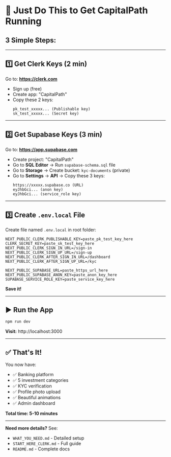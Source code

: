 # 🚀 Just Do This to Get CapitalPath Running

## 3 Simple Steps:

---

## 1️⃣ Get Clerk Keys (2 min)

Go to: **https://clerk.com**
- Sign up (free)
- Create app: "CapitalPath"
- Copy these 2 keys:
  ```
  pk_test_xxxxx... (Publishable key)
  sk_test_xxxxx... (Secret key)
  ```

---

## 2️⃣ Get Supabase Keys (3 min)

Go to: **https://app.supabase.com**
- Create project: "CapitalPath"
- Go to **SQL Editor** → Run `supabase-schema.sql` file
- Go to **Storage** → Create bucket: `kyc-documents` (private)
- Go to **Settings** → **API** → Copy these 3 keys:
  ```
  https://xxxxx.supabase.co (URL)
  eyJhbGci... (anon key)
  eyJhbGci... (service_role key)
  ```

---

## 3️⃣ Create `.env.local` File

Create file named `.env.local` in root folder:

```env
NEXT_PUBLIC_CLERK_PUBLISHABLE_KEY=paste_pk_test_key_here
CLERK_SECRET_KEY=paste_sk_test_key_here
NEXT_PUBLIC_CLERK_SIGN_IN_URL=/sign-in
NEXT_PUBLIC_CLERK_SIGN_UP_URL=/sign-up
NEXT_PUBLIC_CLERK_AFTER_SIGN_IN_URL=/dashboard
NEXT_PUBLIC_CLERK_AFTER_SIGN_UP_URL=/kyc

NEXT_PUBLIC_SUPABASE_URL=paste_https_url_here
NEXT_PUBLIC_SUPABASE_ANON_KEY=paste_anon_key_here
SUPABASE_SERVICE_ROLE_KEY=paste_service_key_here
```

**Save it!**

---

## ▶️ Run the App

```bash
npm run dev
```

**Visit:** http://localhost:3000

---

## ✅ That's It!

You now have:
- ✅ Banking platform
- ✅ 5 investment categories
- ✅ KYC verification
- ✅ Profile photo upload
- ✅ Beautiful animations
- ✅ Admin dashboard

**Total time: 5-10 minutes**

---

**Need more details?** See:
- `WHAT_YOU_NEED.md` - Detailed setup
- `START_HERE_CLERK.md` - Full guide
- `README.md` - Complete docs

